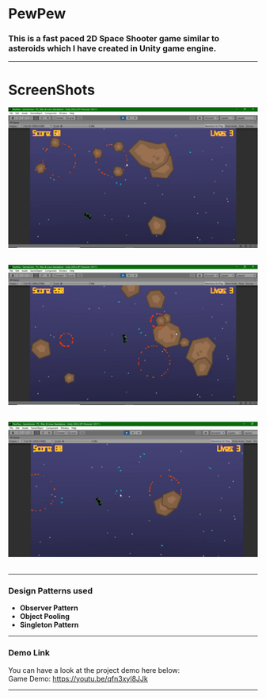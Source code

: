 # PewPew
### This is a fast paced 2D Space Shooter game similar to asteroids which I have created in Unity game engine. 

<hr>

# ScreenShots
<p align="center">
<img src="Attachments/S1.png"> &nbsp&nbsp&nbsp&nbsp
</p>
<p align="center">
<img src="Attachments/S2.png"> &nbsp&nbsp&nbsp&nbsp
</p>
<p align="center">
<img src="Attachments/S3.png"> &nbsp&nbsp&nbsp&nbsp
</p>
<hr>

### Design Patterns used 
* **Observer Pattern**
* **Object Pooling**
* **Singleton Pattern**

<hr>

### Demo Link
You can have a look at the project demo here below: <br>
Game Demo:  https://youtu.be/qfn3xyl8JJk

<hr>
